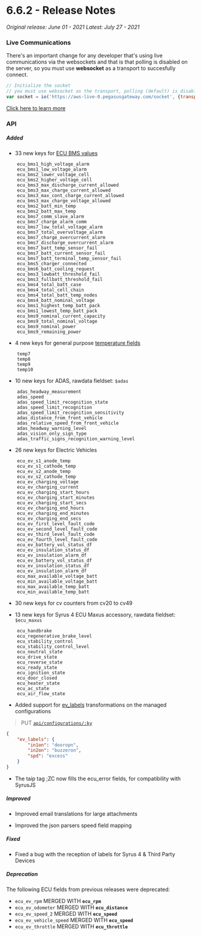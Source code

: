# 6.6.2 - Release Notes
*Original release: June 01 - 2021*
*Latest: July 27 - 2021*

### Live Communications

There's an important change for any developer that's using live communications via the websockets and that is that polling is disabled on the server, so you must use **websocket** as a transport to succesfully connect.

```js
// Initialize the socket
// you must use websocket as the transport, polling (default) is disabled
var socket = io('https://aws-live-0.pegasusgateway.com/socket', {transports: ['websocket']})
```

[Click here to learn more](http://docs.pegasusgateway.com/?javascript#live-communications)

### API

##### Added

- 33 new keys for [ECU BMS values](https://docs.pegasusgateway.com/#master-fields-list)

```
    ecu_bms1_high_voltage_alarm
    ecu_bms1_low_voltage_alarm
    ecu_bms2_lower_voltage_cell
    ecu_bms2_higher_voltage_cell
    ecu_bms3_max_discharge_current_allowed
    ecu_bms3_max_charge_current_allowed
    ecu_bms3_max_cont_charge_current_allowed
    ecu_bms3_max_charge_voltage_allowed
    ecu_bms2_batt_min_temp
    ecu_bms2_batt_max_temp
    ecu_bms7_comm_slave_alarm
    ecu_bms7_charge_alarm_comm
    ecu_bms7_low_total_voltage_alarm
    ecu_bms7_total_overvoltage_alarm
    ecu_bms7_charge_overcurrent_alarm
    ecu_bms7_discharge_overcurrent_alarm
    ecu_bms7_batt_temp_sensor_fail
    ecu_bms7_batt_current_sensor_fail
    ecu_bms7_batt_terminal_temp_sensor_fail
    ecu_bms5_charger_connected
    ecu_bms6_batt_cooling_request
    ecu_bms3_lowbatt_threshold_fail
    ecu_bms3_fullbatt_threshold_fail
    ecu_bms4_total_batt_case
    ecu_bms4_total_cell_chain
    ecu_bms4_total_batt_temp_nodes
    ecu_bms4_batt_nominal_voltage
    ecu_bms1_highest_temp_batt_pack
    ecu_bms1_lowest_temp_batt_pack
    ecu_bms9_nominal_current_capacity
    ecu_bms9_total_nominal_voltage
    ecu_bms9_nominal_power
    ecu_bms9_remaining_power
```

- 4 new keys for general purpose [temperature fields](https://docs.pegasusgateway.com/#master-fields-list)

```
    temp7
    temp8
    temp9
    temp10
```

- 10 new keys for ADAS, rawdata fieldset: `$adas`

```
    adas_headway_measurement
    adas_speed
    adas_speed_limit_recognition_state
    adas_speed_limit_recognition
    adas_speed_limit_recognition_sensitivity
    adas_distance_from_front_vehicle
    adas_relative_speed_from_front_vehicle
    adas_headway_warning_level
    adas_vision_only_sign_type
    adas_traffic_signs_recognition_warning_level
```

- 26 new keys for Electric Vehicles

```
    ecu_ev_s1_anode_temp
    ecu_ev_s1_cathode_temp
    ecu_ev_s2_anode_temp
    ecu_ev_s2_cathode_temp
    ecu_ev_charging_voltage
    ecu_ev_charging_current
    ecu_ev_charging_start_hours
    ecu_ev_charging_start_minutes
    ecu_ev_charging_start_secs
    ecu_ev_charging_end_hours
    ecu_ev_charging_end_minutes
    ecu_ev_charging_end_secs
    ecu_ev_first_level_fault_code
    ecu_ev_second_level_fault_code
    ecu_ev_third_level_fault_code
    ecu_ev_fourth_level_fault_code
    ecu_ev_battery_vol_status_df
    ecu_ev_insulation_status_df
    ecu_ev_insulation_alarm_df
    ecu_ev_battery_vol_status_df
    ecu_ev_insulation_status_df
    ecu_ev_insulation_alarm_df
    ecu_max_available_voltage_batt
    ecu_min_available_voltage_batt
    ecu_max_available_temp_batt
    ecu_min_available_temp_batt
```

- 30 new keys for cv counters from cv20 to cv49

- 13 new keys for Syrus 4 ECU Maxus accessory, rawdata fieldset: `$ecu_maxus`

```
    ecu_handbrake
    ecu_regenerative_brake_level
    ecu_stability_control
    ecu_stability_control_level
    ecu_neutral_state
    ecu_drive_state
    ecu_reverse_state
    ecu_ready_state
    ecu_ignition_state
    ecu_door_closed
    ecu_heater_state
    ecu_ac_state
    ecu_air_flow_state
```


- Added support for [ev_labels](https://docs.pegasusgateway.com/#evlabels) transformations on the managed configurations

> PUT [`api/configurations/:ky`](https://pegasus1.pegasusgateway.com/api/configurations/r021)

```json
{
	"ev_labels": {
		"in1on": "dooropn",
        "in2on": "buzzeron",
        "spd": "excess"
    }
}
```

- The taip tag ;ZC now fills the ecu_error fields, for compatibility with SyrusJS


##### Improved

- Improved email translations for large attachments

- Improved the json parsers speed field mapping

##### Fixed

- Fixed a bug with the reception of labels for Syrus 4 & Third Party Devices

##### Deprecation

The following ECU fields from previous releases were deprecated:

* `ecu_ev_rpm` MERGED WITH **`ecu_rpm`**
* `ecu_ev_odometer` MERGED WITH **`ecu_distance`**
* `ecu_ev_speed_2` MERGED WITH **`ecu_speed`**
* `ecu_ev_vehicle_speed` MERGED WITH **`ecu_speed`**
* `ecu_ev_throttle` MERGED WITH **`ecu_throttle`**
